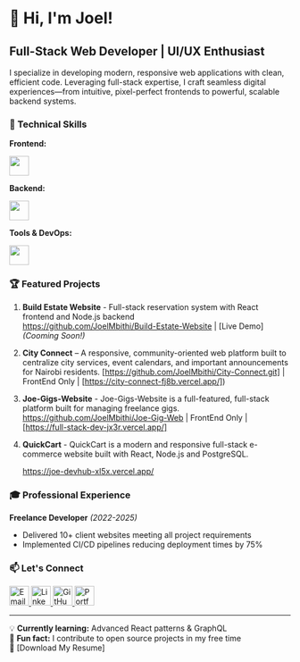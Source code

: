 # 👋 Hi, I'm Joel!

## Full-Stack Web Developer | UI/UX Enthusiast

I specialize in developing modern, responsive web applications with clean, efficient code. Leveraging full-stack expertise, I craft seamless digital experiences—from intuitive, pixel-perfect frontends to powerful, scalable backend systems.

### 🔧 Technical Skills

**Frontend:**  
<div align="left">
  <img src="https://skillicons.dev/icons?i=html,css,js,react,tailwind,figma" style="height: 35px;" />
</div>

**Backend:**  
<div align="left">
  <img src="https://skillicons.dev/icons?i=nodejs,express,postgres,mongodb" style="height: 35px;" />
</div>

**Tools & DevOps:**  
<div align="left">
  <img src="https://skillicons.dev/icons?i=git,github,vscode,netlify,vercel" style="height: 35px;" />
</div>

### 🏆 Featured Projects

1. **Build Estate Website** - Full-stack reservation system with React frontend and Node.js backend  
https://github.com/JoelMbithi/Build-Estate-Website | [Live Demo] *(Cooming Soon!)*

2. **City Connect** – A responsive, community-oriented web platform built to centralize city services, event calendars, and important announcements for Nairobi residents.
    [https://github.com/JoelMbithi/City-Connect.git] | FrontEnd Only | [https://city-connect-fj8b.vercel.app/])

4. **Joe-Gigs-Website** - Joe-Gigs-Website is a  full-featured, full-stack platform built for managing freelance gigs.
   https://github.com/JoelMbithi/Joe-Gig-Web | FrontEnd Only | [https://full-stack-dev-jx3r.vercel.app/]
   
 
5. **QuickCart** - QuickCart is a modern and responsive full-stack e-commerce website built with React, Node.js and PostgreSQL. 

   https://joe-devhub-xl5x.vercel.app/



### 🎓 Professional Experience  

**Freelance Developer** *(2022-2025)*  
- Delivered 10+ client websites meeting all project requirements  
- Implemented CI/CD pipelines reducing deployment times by 75%  



### 📫 Let's Connect

<div align="left">
  <!-- Email Icon -->
  <a href="mailto:joellembithi@gmail.com" target="_blank" rel="noopener noreferrer">
    <img src="https://skillicons.dev/icons?i=gmail" style="height: 35px;" alt="Email" />
  </a>

  <!-- LinkedIn Icon -->
  <a href="https://www.linkedin.com/in/joel-mbithi-84bab9278/" target="_blank" rel="noopener noreferrer">
    <img src="https://skillicons.dev/icons?i=linkedin" style="height: 35px;" alt="LinkedIn" />
  </a>

  <!-- GitHub Icon joe -->
  <a href="https://github.com/JoelMbithi" target="_blank" rel="noopener noreferrer">
    <img src="https://skillicons.dev/icons?i=github" style="height: 35px;" alt="GitHub" />
  </a>

  
 <!-- Portfolio Icon -->
<a href="https://personal-portfolio-qjkas5y1g-joelmbithis-projects.vercel.app/" target="_blank" rel="noopener noreferrer">
  <img src="https://img.icons8.com/color/48/domain.png" style="height: 35px;" alt="Portfolio" />
</a>

</div>


---

💡 **Currently learning:** Advanced React patterns & GraphQL  
🌱 **Fun fact:** I contribute to open source projects in my free time  
📝 [Download My Resume] 
